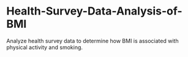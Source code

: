 # Health-Survey-Data-Analysis-of-BMI
Analyze health survey data to determine how BMI is associated with physical activity and smoking.
